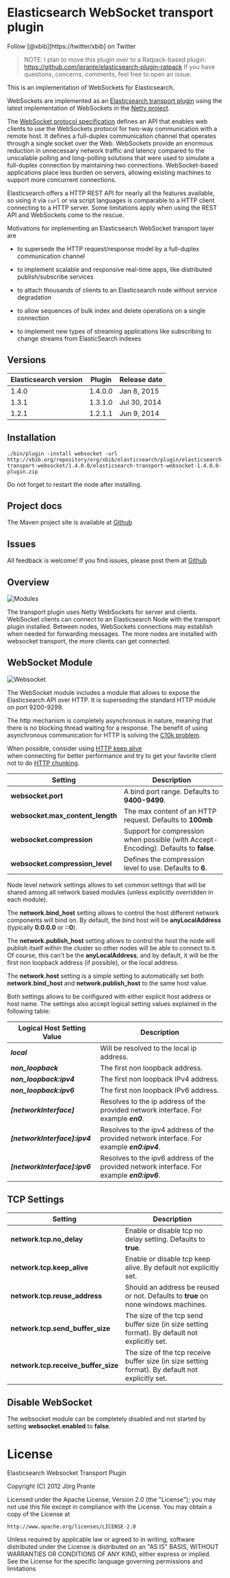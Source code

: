 # Elasticsearch WebSocket transport plugin

Follow [@xbib][https://twitter/xbib] on Twitter

> NOTE: I plan to move this plugin over to a Ratpack-based plugin:
> https://github.com/jprante/elasticsearch-plugin-ratpack
> If you have questions, concerns, comments, feel free to open an issue.

This is an implementation of WebSockets for Elasticsearch.

WebSockets are implemented as an [Elasticsearch transport plugin](http://www.elasticsearch.org/guide/reference/modules/plugins.html) 
using the latest implementation of WebSockets in the [Netty project](http://netty.io).

The [WebSocket protocol specification](http://tools.ietf.org/html/rfc6455) defines an API that 
enables web clients to use the WebSockets protocol for two-way communication with a remote host. 
It  defines a full-duplex communication channel that operates through a single socket over the Web. 
WebSockets provide an enormous reduction in unnecessary network traffic and latency compared to the 
unscalable polling and long-polling solutions that were used to simulate a full-duplex connection by 
maintaining two connections. WebSocket-based applications place less burden on servers, allowing 
existing machines to support more concurrent connections.

Elasticsearch offers a HTTP REST API for nearly all the features available, so using it via `curl` 
or via script languages is comparable to a HTTP client connecting to a HTTP server. Some limitations 
apply when using the REST API and WebSockets come to the rescue.

Motivations for implementing an Elasticsearch WebSocket transport layer are

- to supersede the HTTP request/response model by a full-duplex communication channel

- to implement scalable and responsive real-time apps, like distributed publish/subscribe services 

- to attach thousands of clients to an Elasticsearch node without service degradation

- to allow sequences of bulk index and delete operations on a single connection

- to implement new types of streaming applications like subscribing to change streams from ElasticSearch indexes


## Versions

| Elasticsearch version    | Plugin      | Release date |
| ------------------------ | ----------- | -------------|
| 1.4.0                    | 1.4.0.0     | Jan  8, 2015 |
| 1.3.1                    | 1.3.1.0     | Jul 30, 2014 |
| 1.2.1                    | 1.2.1.1     | Jun  9, 2014 |

## Installation

    ./bin/plugin -install websocket -url http://xbib.org/repository/org/xbib/elasticsearch/plugin/elasticsearch-transport-websocket/1.4.0.0/elasticsearch-transport-websocket-1.4.0.0-plugin.zip

Do not forget to restart the node after installing.

## Project docs

The Maven project site is available at [Github](http://jprante.github.io/elasticsearch-transport-websocket)

## Issues

All feedback is welcome! If you find issues, please post them at [Github](https://github.com/jprante/elasticsearch-transport-websocket/issues)

Overview
--------

![Modules](https://github.com/jprante/elasticsearch-transport-websocket/blob/master/src/site/resources/transport-modules.png?raw=true)

The transport plugin uses Netty WebSockets for server and clients. WebSocket clients can connect to an 
Elasticsearch Node with the transport plugin installed. Between nodes, WebSockets connections may establish 
when needed for forwarding messages. The more nodes are installed with websocket transport, 
the more clients can get connected.

## WebSocket Module

![Websocket](https://github.com/jprante/elasticsearch-transport-websocket/blob/master/src/site/resources/elasticsearch-websocket.png?raw=true)

The WebSocket module includes a module that allows to expose the Elasticsearch API over HTTP. It is superseding the 
standard HTTP module on port 9200-9299.

The http mechanism is completely asynchronous in nature, meaning that there is no blocking thread waiting for a 
response. The benefit of using asynchronous communication for HTTP is solving the 
[C10k problem](http://en.wikipedia.org/wiki/C10k_problem).

When possible, consider using [HTTP keep alive](http://en.wikipedia.org/wiki/Keepalive#HTTP_Keepalive)  
when connecting for better performance and try to get your favorite client not to do 
[HTTP chunking](http://en.wikipedia.org/wiki/Chunked_transfer_encoding).  

| Setting                          | Description                                                                            |
| -------------------------------- | -------------------------------------------------------------------------------------- |
| **websocket.port**               | A bind port range. Defaults to **9400-9499**.                                          |
| **websocket.max_content_length** | The max content of an HTTP request. Defaults to **100mb**                              |
| **websocket.compression**        | Support for compression when possible (with Accept-Encoding). Defaults to **false**.   |
|  **websocket.compression_level** | Defines the compression level to use. Defaults to **6**.                               |

Node level network settings allows to set common settings that will be shared among all network based modules (unless explicitly overridden in each module).


The **network.bind_host** setting allows to control the host different network components will bind on. By default, the bind host will be **anyLocalAddress** (typically **0.0.0.0** or **::0**).


The **network.publish_host** setting allows to control the host the node will publish itself within the cluster so other nodes will be able to connect to it. Of course, this can't be the **anyLocalAddress**, and by default, it will be the first non loopback address (if possible), or the local address.


The **network.host** setting is a simple setting to automatically set both **network.bind_host** and **network.publish_host** to the same host value.


Both settings allows to be configured with either explicit host address or host name. The settings also accept logical setting values explained in the following table:


| Logical Host Setting Value       | Description                                                                                |
| -------------------------------- | ------------------------------------------------------------------------------------------ |
| **_local_**                      | Will be resolved to the local ip address.                                                  |   
| **_non_loopback_**               | The first non loopback address.                                                            |   
| **_non_loopback:ipv4_**          | The first non loopback IPv4 address.                                                       |   
| **_non_loopback:ipv6_**          | The first non loopback IPv6 address.                                                       |   
| **_[networkInterface]_**         | Resolves to the ip address of the provided network interface. For example **_en0_**.       |   
| **_[networkInterface]:ipv4_**    | Resolves to the ipv4 address of the provided network interface. For example **_en0:ipv4_**.|   
| **_[networkInterface]:ipv6_**    | Resolves to the ipv6 address of the provided network interface. For example **_en0:ipv6_**.|   


## TCP Settings

| Setting                              | Description                                                                                      |
| ------------------------------------ | ------------------------------------------------------------------------------------------------ |
| **network.tcp.no_delay**             | Enable or disable tcp no delay setting. Defaults to **true**.                                    |       
| **network.tcp.keep_alive**           | Enable or disable tcp keep alive. By default not explicitly set.                                 | 
| **network.tcp.reuse_address**        | Should an address be reused or not. Defaults to **true** on none windows machines.               | 
| **network.tcp.send_buffer_size**     | The size of the tcp send buffer size (in size setting format). By default not explicitly set.    | 
| **network.tcp.receive_buffer_size**  | The size of the tcp receive buffer size (in size setting format). By default not explicitly set. | 

## Disable WebSocket

The websocket module can be completely disabled and not started by setting **websocket.enabled** to **false**.

# License

Elasticsearch Websocket Transport Plugin

Copyright (C) 2012 Jörg Prante

Licensed under the Apache License, Version 2.0 (the "License");
you may not use this file except in compliance with the License.
You may obtain a copy of the License at

    http://www.apache.org/licenses/LICENSE-2.0

Unless required by applicable law or agreed to in writing, software
distributed under the License is distributed on an "AS IS" BASIS,
WITHOUT WARRANTIES OR CONDITIONS OF ANY KIND, either express or implied.
See the License for the specific language governing permissions and
limitations